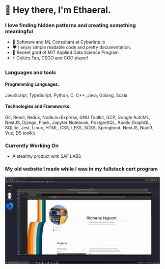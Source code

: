 # 👋 Hey there, I'm Ethaeral.

### I love finding hidden patterns and creating something meaningful
- 💼 Software and ML Consultant at Cyberlete.io
- ❤️ I enjoy simple readable code and pretty documentation.
- 🌱 Recent grad of MIT Applied Data Science Program
- ⚡ Celtics Fan, CSGO and COD player!

### Languages and tools
#### Programming Languages: 
JavaScript, TypeScript, Python, C, C++, Java, Golang, Scala
#### Technologies and Frameworks: 
Git, React, Redux, NodeJs+Express, GNU Toolkit, GCP, Google AutoML, NestJS, Django, Flask, Jupyter Notebook, PostgreSQL, Apollo GraphQL, SQLite, Jest, Linux, HTML, CSS, LESS, SCSS, Springboot, NextJS, Nuxt3, Vue, DS toolkit

### Currently Working On
- A stealthy product with SAF LABS

### My old website I made while I was in my fullstack cert program
![Gif of old porfolio website](./portfolio.gif)
